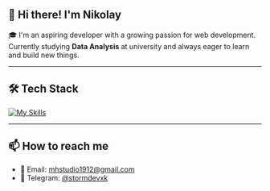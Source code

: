 ## 👋 Hi there! I'm Nikolay

🎓 I'm an aspiring developer with a growing passion for web development.  
Currently studying **Data Analysis** at university and always eager to learn and build new things.

---

## 🛠️ Tech Stack

[![My Skills](https://skillicons.dev/icons?i=html,css,js,nodejs,python,git,figma,arduino,linux)](https://skillicons.dev)

---

## 📫 How to reach me

- 📧 Email: [mhstudio1912@gmail.com](mailto:mhstudio1912@gmail.com)  
- 💬 Telegram: [@stormdevxk](https://t.me/stormdevxk)
